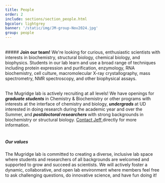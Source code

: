 ```yaml
---
title: People
order: 2
include: sections/section_people.html
bgcolor: lightgrey 
banner: '/static/img/JM-group-Nov2024.jpg'
group: people
---
```


<br>
##### <strong>Join our team!</strong>
We're looking for curious, enthusiastic scientists with interests in biochemistry, structural biology, chemical biology, and biophysics. Students in our lab learn and use a broad range of techniques including protein expression and purification, enzymology, RNA biochemistry, cell culture, macromolecular X-ray crystallography, mass spectrometry, NMR spectroscopy, and other biophysical assays.
<br><br>

The Mugridge lab is actively recruiting at all levels! We have openings for <strong><i> graduate students </i></strong> in Chemistry & Biochemistry or other programs with interests at the interface of chemistry and biology, <strong><i> undergrads </i></strong> at UD interested in doing research during the academic year and over the Summer, and <strong><i> postdoctoral researchers </i></strong> with strong backgrounds in biochemistry or structural biology. <a href="mailto: mugridge@udel.edu">Contact Jeff </a> directly for more information.
<br><br>

##### <strong> Our values</strong>
The Mugridge lab is committed to creating a diverse, inclusive lab space where students and researchers of all backgrounds are welcomed and supported to grow and succeed as scientists. We will actively foster a dynamic, collaborative, and open lab environment where members feel free to ask challenging questions, do innovative science, and have fun doing it!
<br><br><br>

